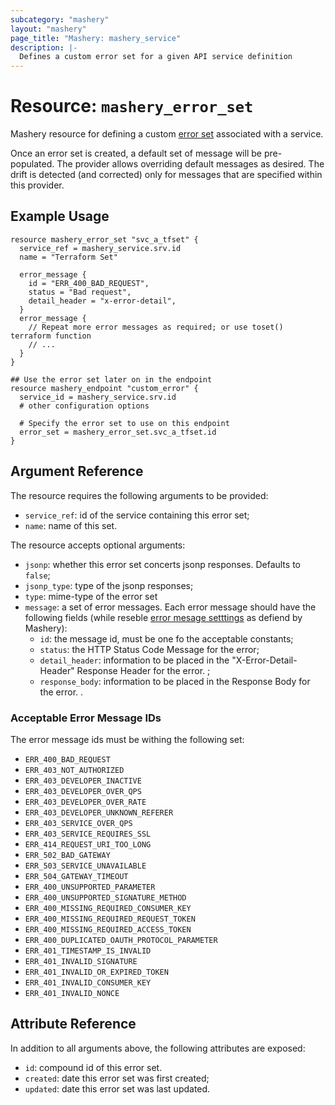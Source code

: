 ```yaml
---
subcategory: "mashery"
layout: "mashery"
page_title: "Mashery: mashery_service"
description: |-
  Defines a custom error set for a given API service definition
---
```


# Resource: `mashery_error_set`

Mashery resource for defining a custom [error set](http://docs.mashery.com/design/GUID-0CD66EB0-A62E-4834-8C8A-FB1F72B3D4CB.html) 
associated with a service. 

Once an error set is created, a default set of message will be pre-populated. The provider allows overriding default
messages as desired. The drift is detected (and corrected) only for messages that are specified within this provider.

## Example Usage

```hcl
resource mashery_error_set "svc_a_tfset" {
  service_ref = mashery_service.srv.id
  name = "Terraform Set"

  error_message {
    id = "ERR_400_BAD_REQUEST",
    status = "Bad request",
    detail_header = "x-error-detail",
  }
  error_message {
    // Repeat more error messages as required; or use toset() terraform function
    // ...
  }
}

## Use the error set later on in the endpoint
resource mashery_endpoint "custom_error" {
  service_id = mashery_service.srv.id
  # other configuration options
  
  # Specify the error set to use on this endpoint
  error_set = mashery_error_set.svc_a_tfset.id
}
```

## Argument Reference
The resource requires the following arguments to be provided:
- `service_ref`: id of the service containing this error set;
- `name`: name of this set.
  
The resource accepts optional arguments:
- `jsonp`: whether this error set concerts jsonp responses. Defaults to `false`;
- `jsonp_type`: type of the jsonp responses;
- `type`: mime-type of the error set
- `message`: a set of error messages. Each error message should have the following fields
  (while reseble [error mesage setttings](http://docs.mashery.com/design/GUID-0CD66EB0-A62E-4834-8C8A-FB1F72B3D4CB.html) 
  as defiend by Mashery):
    - `id`: the message id, must be one fo the acceptable constants;
    - `status`: the HTTP Status Code Message for the error;
    - `detail_header`: information to be placed in the "X-Error-Detail-Header" Response Header for the error. ;
    - `response_body`: information to be placed in the Response Body for the error. .

### Acceptable Error Message IDs
The error message ids must be withing the following set:
- `ERR_400_BAD_REQUEST`
- `ERR_403_NOT_AUTHORIZED`
- `ERR_403_DEVELOPER_INACTIVE`
- `ERR_403_DEVELOPER_OVER_QPS`
- `ERR_403_DEVELOPER_OVER_RATE`
- `ERR_403_DEVELOPER_UNKNOWN_REFERER`
- `ERR_403_SERVICE_OVER_QPS`
- `ERR_403_SERVICE_REQUIRES_SSL`
- `ERR_414_REQUEST_URI_TOO_LONG`
- `ERR_502_BAD_GATEWAY`
- `ERR_503_SERVICE_UNAVAILABLE`
- `ERR_504_GATEWAY_TIMEOUT`
- `ERR_400_UNSUPPORTED_PARAMETER`
- `ERR_400_UNSUPPORTED_SIGNATURE_METHOD`
- `ERR_400_MISSING_REQUIRED_CONSUMER_KEY`
- `ERR_400_MISSING_REQUIRED_REQUEST_TOKEN`
- `ERR_400_MISSING_REQUIRED_ACCESS_TOKEN`
- `ERR_400_DUPLICATED_OAUTH_PROTOCOL_PARAMETER`
- `ERR_401_TIMESTAMP_IS_INVALID`
- `ERR_401_INVALID_SIGNATURE` 
- `ERR_401_INVALID_OR_EXPIRED_TOKEN`
- `ERR_401_INVALID_CONSUMER_KEY`
-  `ERR_401_INVALID_NONCE`

## Attribute Reference

In addition to all arguments above, the following attributes are exposed:

* `id`: compound id of this error set.
* `created`: date this error set was first created;
* `updated`: date this error set was last updated.